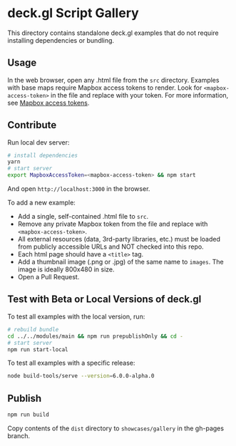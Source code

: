# deck.gl Script Gallery

This directory contains standalone deck.gl examples that do not require installing dependencies or bundling.

## Usage

In the web browser, open any .html file from the `src` directory. Examples with base maps require Mapbox access tokens to render. Look for `<mapbox-access-token>` in the file and replace with your token. For more information, see [Mapbox access tokens](https://www.mapbox.com/help/how-access-tokens-work/).

## Contribute

Run local dev server:

```bash
# install dependencies
yarn
# start server
export MapboxAccessToken=<mapbox-access-token> && npm start
```

And open `http://localhost:3000` in the browser.

To add a new example:

- Add a single, self-contained .html file to `src`.
- Remove any private Mapbox token from the file and replace with `<mapbox-access-token>`.
- All external resources (data, 3rd-party libraries, etc.) must be loaded from publicly accessible URLs and NOT checked into this repo.
- Each html page should have a `<title>` tag.
- Add a thumbnail image (.png or .jpg) of the same name to `images`. The image is ideally 800x480 in size.
- Open a Pull Request.

## Test with Beta or Local Versions of deck.gl

To test all examples with the local version, run:

```bash
# rebuild bundle
cd ../../modules/main && npm run prepublishOnly && cd -
# start server
npm run start-local
```

To test all examples with a specific release:

```bash
node build-tools/serve --version=6.0.0-alpha.0
```

## Publish

```bash
npm run build
```

Copy contents of the `dist` directory to `showcases/gallery` in the gh-pages branch.
